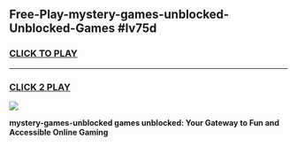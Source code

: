 
## Free-Play-mystery-games-unblocked-Unblocked-Games #lv75d
<h3>
<a href="https://news.freeplayer.one?title=mystery-games-unblocked&ref=8M">CLICK TO PLAY</a></h3>
<hr>

<h3>
<a href="https://news.freeplayer.one?title=mystery-games-unblocked&ref=8M">CLICK 2 PLAY</a>
  
</h3>

<a href="https://news.freeplayer.one?title=mystery-games-unblocked&ref=8M"><img src="https://clearcache.store/games.png"></a>


**mystery-games-unblocked games unblocked: Your Gateway to Fun and Accessible Online Gaming**
